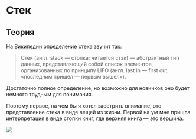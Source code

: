 # Стек

## Теория

На [Википедии](https://ru.wikipedia.org/wiki/%D0%A1%D1%82%D0%B5%D0%BA) определение стека звучит так:

> Стек (англ. stack — стопка; читается стэк) — абстрактный тип данных, представляющий собой список элементов, организованных по принципу LIFO (англ. last in — first out, «последним пришёл — первым вышел»).

  
Достаточно полное определение, но возможно для новичков оно будет немного трудным для понимания.  

Поэтому первое, на чем бы я хотел заострить внимание, это представление стека в виде вещей из жизни. Первой на ум мне пришла интерпретация в виде стопки книг, где верхняя книга — это вершина.

![](https://habrastorage.org/r/w780/webt/9y/ff/yw/9yffywew5eq66d_ugnan48dcnma.jpeg)